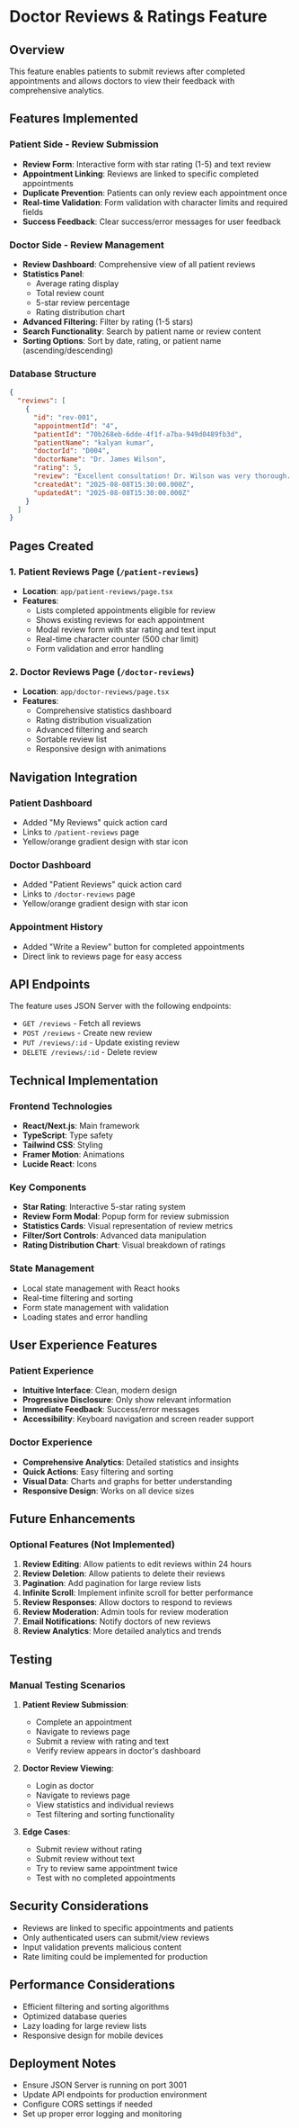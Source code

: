 # Doctor Reviews & Ratings Feature

## Overview
This feature enables patients to submit reviews after completed appointments and allows doctors to view their feedback with comprehensive analytics.

## Features Implemented

### Patient Side - Review Submission
- **Review Form**: Interactive form with star rating (1-5) and text review
- **Appointment Linking**: Reviews are linked to specific completed appointments
- **Duplicate Prevention**: Patients can only review each appointment once
- **Real-time Validation**: Form validation with character limits and required fields
- **Success Feedback**: Clear success/error messages for user feedback

### Doctor Side - Review Management
- **Review Dashboard**: Comprehensive view of all patient reviews
- **Statistics Panel**: 
  - Average rating display
  - Total review count
  - 5-star review percentage
  - Rating distribution chart
- **Advanced Filtering**: Filter by rating (1-5 stars)
- **Search Functionality**: Search by patient name or review content
- **Sorting Options**: Sort by date, rating, or patient name (ascending/descending)

### Database Structure
```json
{
  "reviews": [
    {
      "id": "rev-001",
      "appointmentId": "4",
      "patientId": "70b268eb-6dde-4f1f-a7ba-949d0489fb3d",
      "patientName": "kalyan kumar",
      "doctorId": "D004",
      "doctorName": "Dr. James Wilson",
      "rating": 5,
      "review": "Excellent consultation! Dr. Wilson was very thorough...",
      "createdAt": "2025-08-08T15:30:00.000Z",
      "updatedAt": "2025-08-08T15:30:00.000Z"
    }
  ]
}
```

## Pages Created

### 1. Patient Reviews Page (`/patient-reviews`)
- **Location**: `app/patient-reviews/page.tsx`
- **Features**:
  - Lists completed appointments eligible for review
  - Shows existing reviews for each appointment
  - Modal review form with star rating and text input
  - Real-time character counter (500 char limit)
  - Form validation and error handling

### 2. Doctor Reviews Page (`/doctor-reviews`)
- **Location**: `app/doctor-reviews/page.tsx`
- **Features**:
  - Comprehensive statistics dashboard
  - Rating distribution visualization
  - Advanced filtering and search
  - Sortable review list
  - Responsive design with animations

## Navigation Integration

### Patient Dashboard
- Added "My Reviews" quick action card
- Links to `/patient-reviews` page
- Yellow/orange gradient design with star icon

### Doctor Dashboard
- Added "Patient Reviews" quick action card
- Links to `/doctor-reviews` page
- Yellow/orange gradient design with star icon

### Appointment History
- Added "Write a Review" button for completed appointments
- Direct link to reviews page for easy access

## API Endpoints

The feature uses JSON Server with the following endpoints:
- `GET /reviews` - Fetch all reviews
- `POST /reviews` - Create new review
- `PUT /reviews/:id` - Update existing review
- `DELETE /reviews/:id` - Delete review

## Technical Implementation

### Frontend Technologies
- **React/Next.js**: Main framework
- **TypeScript**: Type safety
- **Tailwind CSS**: Styling
- **Framer Motion**: Animations
- **Lucide React**: Icons

### Key Components
- **Star Rating**: Interactive 5-star rating system
- **Review Form Modal**: Popup form for review submission
- **Statistics Cards**: Visual representation of review metrics
- **Filter/Sort Controls**: Advanced data manipulation
- **Rating Distribution Chart**: Visual breakdown of ratings

### State Management
- Local state management with React hooks
- Real-time filtering and sorting
- Form state management with validation
- Loading states and error handling

## User Experience Features

### Patient Experience
- **Intuitive Interface**: Clean, modern design
- **Progressive Disclosure**: Only show relevant information
- **Immediate Feedback**: Success/error messages
- **Accessibility**: Keyboard navigation and screen reader support

### Doctor Experience
- **Comprehensive Analytics**: Detailed statistics and insights
- **Quick Actions**: Easy filtering and sorting
- **Visual Data**: Charts and graphs for better understanding
- **Responsive Design**: Works on all device sizes

## Future Enhancements

### Optional Features (Not Implemented)
1. **Review Editing**: Allow patients to edit reviews within 24 hours
2. **Review Deletion**: Allow patients to delete their reviews
3. **Pagination**: Add pagination for large review lists
4. **Infinite Scroll**: Implement infinite scroll for better performance
5. **Review Responses**: Allow doctors to respond to reviews
6. **Review Moderation**: Admin tools for review moderation
7. **Email Notifications**: Notify doctors of new reviews
8. **Review Analytics**: More detailed analytics and trends

## Testing

### Manual Testing Scenarios
1. **Patient Review Submission**:
   - Complete an appointment
   - Navigate to reviews page
   - Submit a review with rating and text
   - Verify review appears in doctor's dashboard

2. **Doctor Review Viewing**:
   - Login as doctor
   - Navigate to reviews page
   - View statistics and individual reviews
   - Test filtering and sorting functionality

3. **Edge Cases**:
   - Submit review without rating
   - Submit review without text
   - Try to review same appointment twice
   - Test with no completed appointments

## Security Considerations

- Reviews are linked to specific appointments and patients
- Only authenticated users can submit/view reviews
- Input validation prevents malicious content
- Rate limiting could be implemented for production

## Performance Considerations

- Efficient filtering and sorting algorithms
- Optimized database queries
- Lazy loading for large review lists
- Responsive design for mobile devices

## Deployment Notes

- Ensure JSON Server is running on port 3001
- Update API endpoints for production environment
- Configure CORS settings if needed
- Set up proper error logging and monitoring 